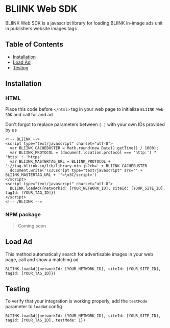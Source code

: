 # BLIINK Web SDK

BLIINK Web SDK is a javascript library for loading BLIINK in-image ads unit in publishers website images tags

## Table of Contents

* [Installation](#installation)
* [Load Ad](#load-ad)
* [Testing](#testing)

## Installation

### HTML

Place this code before `</html>` tag in your web page to initialize `BLIINK Web SDK` and call for and ad

Don't forgot to replace parameters between `[ ]` with your own IDs provided by us

```
<!-- BLIINK -->
<script type="text/javascript" charset="utf-8">
  var BLIINK_CACHEBUSTER = Math.round(new Date().getTime() / 1000);
  var BLIINK_PROTOCOL = (document.location.protocol === 'http:') ? 'http' : 'https'
  var BLIINK_MASTERTAG_URL = BLIINK_PROTOCOL + '://tag.bliink.io/lib/library.min.js?cb=' + BLIINK_CACHEBUSTER
  document.write('\x3Cscript type="text/javascript" src="' + BLIINK_MASTERTAG_URL + '">\x3C/script>')
</script>
<script type="text/javascript" charset="utf-8">
  BLIINK.loadAd({networkId: [YOUR_NETWORK_ID], siteId: [YOUR_SITE_ID], tagId: [YOUR_TAG_ID]})
</script>
<!-- /BLIINK -->
```

### NPM package

> Coming soon

## Load Ad

This method automatically search for advertisable images in your web page, call and show a matching ad

```
BLIINK.loadAd({networkId: [YOUR_NETWORK_ID], siteId: [YOUR_SITE_ID], tagId: [YOUR_TAG_ID]})
```

## Testing

To verify that your integration is working properly, add the `testMode` parameter to `loadAd` config

```
BLIINK.loadAd({networkId: [YOUR_NETWORK_ID], siteId: [YOUR_SITE_ID], tagId: [YOUR_TAG_ID], testMode: 1})
```
